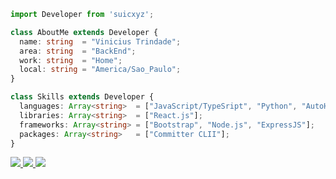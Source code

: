 ```typescript
import Developer from 'suicxyz';

class AboutMe extends Developer {
  name: string  = "Vinicius Trindade";
  area: string  = "BackEnd";
  work: string  = "Home";
  local: string = "America/Sao_Paulo";
}

class Skills extends Developer {
  languages: Array<string>  = ["JavaScript/TypeSript", "Python", "AutoHotKey", "PHP"];
  libraries: Array<string>  = ["React.js"];
  frameworks: Array<string> = ["Bootstrap", "Node.js", "ExpressJS"];
  packages: Array<string>   = ["Committer CLII"];
}
```

<p align="left">
  <a href="mailto:suicxyz@proton.me" alt="Protonmail">
     <img src="https://img.shields.io/badge/-Protonmail-505264?style=flat-square&labelColor=505264&logo=protonmail&logoColor=white" />
  </a>

  <a href="https://www.instagram.com/trindade.v1" alt="Instagram">
  <img src="https://img.shields.io/badge/-Instagram-DF0174?style=flat-square&labelColor=DF0174&logo=instagram&logoColor=white"/>
  </a>
  
  <a href="https://www.npmjs.com/~suicxyz" alt="NPM">
    <img src="https://img.shields.io/badge/-npm-cc0001?style=flat-square&labelColor=cc0001&logo=npm&logoColor=white"/>
  </a>
</p>  
